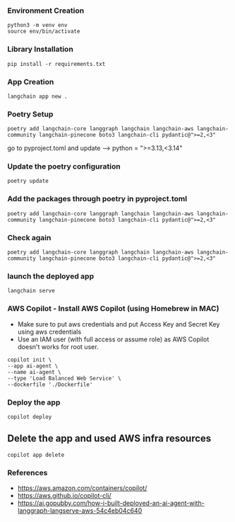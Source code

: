 ### Environment Creation
```
python3 -m venv env
source env/bin/activate
```

### Library Installation
```
pip install -r requirements.txt
```

### App Creation
```
langchain app new .
```

### Poetry Setup
```
poetry add langchain-core langgraph langchain langchain-aws langchain-community langchain-pinecone boto3 langchain-cli pydantic@">=2,<3"
```
go to pyproject.toml and update --> python = ">=3.13,<3.14"

### Update the poetry configuration
```
poetry update
```

### Add the packages through poetry in pyproject.toml
```
poetry add langchain-core langgraph langchain langchain-aws langchain-community langchain-pinecone boto3 langchain-cli pydantic@">=2,<3"
```

### Check again
```
poetry add langchain-core langgraph langchain langchain-aws langchain-community langchain-pinecone boto3 langchain-cli pydantic@">=2,<3"
```

### launch the deployed app
```
langchain serve
```

### AWS Copilot - Install AWS Copilot (using Homebrew in MAC) 
- Make sure to put aws credentials and put Access Key and Secret Key using aws credentials
- Use an IAM user (with full access or assume role) as AWS Copilot doesn't works for root user.
```
copilot init \
--app ai-agent \
--name ai-agent \
--type 'Load Balanced Web Service' \
--dockerfile './Dockerfile'
```

### Deploy the app
```
copilot deploy
```

## Delete the app and used AWS infra resources
```
copilot app delete
```

### References
- https://aws.amazon.com/containers/copilot/
- https://aws.github.io/copilot-cli/
- https://ai.gopubby.com/how-i-built-deployed-an-ai-agent-with-langgraph-langserve-aws-54c4eb04c640

